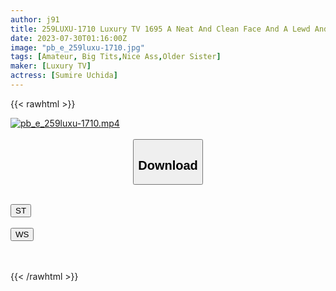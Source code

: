 ```yaml
---
author: j91
title: 259LUXU-1710 Luxury TV 1695 A Neat And Clean Face And A Lewd And Sensitive Beauty And A Soggy Dense Karami! Excited To Have Sex After A Long Absence! It Feels Too Good To Be A Powerful Piston, And I’m Begging For I Want A Lot And I’m Disturbed By Bewitching! (Sumire Uchida)
date: 2023-07-30T01:16:00Z
image: "pb_e_259luxu-1710.jpg"
tags: [Amateur, Big Tits,Nice Ass,Older Sister]
maker: [Luxury TV]
actress: [Sumire Uchida]
---
```



{{< rawhtml >}}

<div class="video" data-videoid="A1Ma0871dRFBym">
    <a href="javascript:;">
        <img src="https://my.j91.asia/posts/pb_e_259luxu-1710/pb_e_259luxu-1710.jpg" width="WIDTH" height="HEIGHT" alt="pb_e_259luxu-1710.mp4" loading="lazy">
    </a>
</div>

<script type="text/javascript" src="https://j91.asia/asset/on-demand-st.js"></script>

<br>
  <link rel="stylesheet" href="https://j91.asia/asset/bs5.css">
  
  <center>
  <button class="btn btn-primary" type="button" data-bs-toggle="collapse" data-bs-target=".multi-collapse" aria-expanded="false" aria-controls="multiCollapseExample1 multiCollapseExample2"><h2>Download</h2></button></center>
</p>
<div class="row">
  <div class="col">
    <div class="collapse multi-collapse" id="multiCollapseExample1">
      <div class="card card-body">
	      	      <br>
<div class="buttons">  
<a href="https://streamtape.to/v/A1Ma0871dRFBym"><button class="btn-hover color-3"><i class="fa fa-download"></i> ST</button></a></div>
    </div>
  </div>
</div>
  <div class="col">
    <div class="collapse multi-collapse" id="multiCollapseExample2">
      <div class="card card-body">
	      <br>
<div class="buttons">
    <a href="https://wolfstream.tv/6lciewcchju6.html"><button class="btn-hover color-9"><i class="fa fa-download"></i> WS</button></a></div>
<br><br>
      </div>
    </div>
  </div>
</div>

{{< /rawhtml >}}
